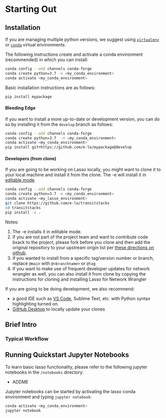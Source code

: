 # Starting Out

## Installation

If you are managing multiple python versions, we suggest using [`virtualenv`](https://virtualenv.pypa.io/en/latest/) or [`conda`](https://conda.io/en/latest/) virtual environments.

The following instructions create and activate a conda environment (recommended) in which you can install:

```bash
conda config --add channels conda-forge
conda create python=3.7 -n <my_conda_environment>
conda activate <my_conda_environment>
```

Basic installation instructions are as follows:

```bash
pip install mypackage
```

#### Bleeding Edge
If you want to install a more up-to-date or development version, you can do so by installing it from the `develop` branch as follows:

```bash
conda config --add channels conda-forge
conda create python=3.7  -n <my_conda_environment>
conda activate <my_conda_environment>
pip install git+https://github.com/e-lo/mypackage@develop
```

#### Developers (from clone)
If you are going to be working on Lasso locally, you might want to clone it to your local machine and install it from the clone.  The -e will install it in [editable mode](https://pip.pypa.io/en/stable/reference/pip_install/?highlight=editable#editable-installs).


```bash
conda config --add channels conda-forge
conda create python=3.7 -n <my_conda_environment>
conda activate <my_lasso_environment>
git clone https://github.com/e-lo/transitstacks
cd transitstacks
pip install -e .
```

Notes:

1. The -e installs it in editable mode.
2. If you are not part of the project team and want to contribute code bxack to the project, please fork before you clone and then add the original repository to your upstream origin list per [these directions on github](https://help.github.com/en/articles/fork-a-repo).
3. if you wanted to install from a specific tag/version number or branch, replace `@main` with `@<branchname>`  or `@tag`
4. If you want to make use of frequent developer updates for network wrangler as well, you can also install it from clone by copying the instructions for cloning and installing Lasso for Network Wrangler

If you are going to be doing development, we also recommend:
 -  a good IDE such as [VS Code](https://code.visualstudio.com/), Sublime Text, etc.
 with Python syntax highlighting turned on.
 - [GitHub Desktop](https://desktop.github.com/) to locally update your clones

## Brief Intro


### Typical Workflow



## Running Quickstart Jupyter Notebooks

To learn basic lasso functionality, please refer to the following jupyter notebooks in the `/notebooks` directory:

- ADDME

 Jupyter notebooks can be started by activating the lasso conda environment and typing `jupyter notebook`:

 ```bash
 conda activate <my_conda_environment>
 jupyter notebook
 ```

